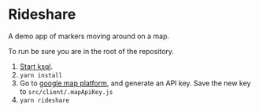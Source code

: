# Rideshare

A demo app of markers moving around on a map.

To run be sure you are in the root of the repository.

1) [Start ksql](https://github.com/confluentinc/ksql#getting-started).
1) `yarn install`
1) Go to [google map platform](https://developers.google.com/maps/gmp-get-started), and generate an API key. Save the new key to `src/client/.mapApiKey.js`  
1) `yarn rideshare` 